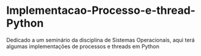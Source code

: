 # Implementacao-Processo-e-thread-Python
Dedicado a um seminário da disciplina de Sistemas Operacionais, aqui terá algumas implementações de processos e threads em Python
